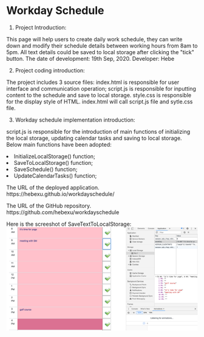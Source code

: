 <h1>Workday Schedule</h1>

1. Project Introduction:

This page will help users to create daily work schedule, they can write down and modify their schedule details between working hours from 8am to 5pm. All text details could be saved to local storage after clicking the "tick" button.
The date of development: 19th Sep, 2020.
Developer: Hebe

2. Project coding introduction:

The project includes 3 source files: index.html is responsible for user interface and communication operation; script.js is responsible for inputting content to the schedule and save to local storage. style.css is responsible for the display style of HTML. index.html will call script.js file and sytle.css file.

3. Workday schedule implementation introduction:

script.js is responsible for the introduction of main functions of initializing the local storage, updating calendar tasks and saving to local storage. Below main functions have been adopted:

<p><li>InitializeLocalStorage() function;</li>
<li>SaveToLocalStorage() function;</li>
<li>SaveSchedule() function;</li>
<li>UpdateCalendarTasks() function;</li></p>

<p>The URL of the deployed application.
https://hebexu.github.io/workdayschedule/</p>

<p>The URL of the GitHub repository.
https://github.com/hebexu/workdayschedule</p>

Here is the screeshot of SaveTextToLocalStorage:
![SaveTextToLocalStorage](https://github.com/hebexu/workdayschedule/blob/master/SaveTextToLocalStorage.png)
